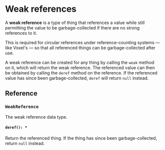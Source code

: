 # Weak references
A **weak reference** is a type of thing that references a value while still permitting the value to be garbage-collected if there are no strong references to it.

This is required for circular references under reference-counting systems — like Voxel's — so that all referenced things can be garbage-collected after use.

A weak reference can be created for any thing by calling the `weak` method on it, which will return the weak reference. The referenced value can then be obtained by calling the `deref` method on the reference. If the referenced value has since been garbage-collected, `deref` will return `null` instead.

## Reference

### `WeakReference`
The weak reference data type.

#### `deref(): *`
Return the referenced thing. If the thing has since been garbage-collected, return `null` instead.